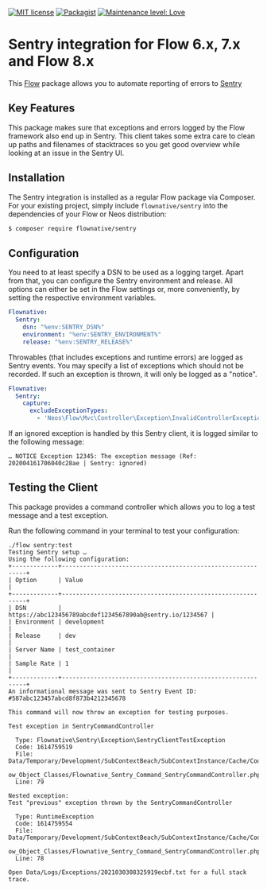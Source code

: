 [![MIT license](http://img.shields.io/badge/license-MIT-brightgreen.svg)](http://opensource.org/licenses/MIT)
[![Packagist](https://img.shields.io/packagist/v/flownative/sentry.svg)](https://packagist.org/packages/flownative/sentry)
[![Maintenance level: Love](https://img.shields.io/badge/maintenance-%E2%99%A1%E2%99%A1%E2%99%A1-ff69b4.svg)](https://www.flownative.com/en/products/open-source.html)

# Sentry integration for Flow 6.x, 7.x and Flow 8.x

This [Flow](https://flow.neos.io) package allows you to automate
reporting of errors to [Sentry](https://www.sentry.io)

## Key Features

This package makes sure that exceptions and errors logged by the Flow 
framework also end up in Sentry. This client takes some extra care to
clean up paths and filenames of stacktraces so you get good overview
while looking at an issue in the Sentry UI.

## Installation

The Sentry integration is installed as a regular Flow package via
Composer. For your existing project, simply include `flownative/sentry`
into the dependencies of your Flow or Neos distribution:

```bash
$ composer require flownative/sentry
```

## Configuration

You need to at least specify a DSN to be used as a logging target. Apart
from that, you can configure the Sentry environment and release. All
options can either be set in the Flow settings or, more conveniently, by
setting the respective environment variables.

```yaml
Flownative:
  Sentry:
    dsn: "%env:SENTRY_DSN%"
    environment: "%env:SENTRY_ENVIRONMENT%"
    release: "%env:SENTRY_RELEASE%"
```

Throwables (that includes exceptions and runtime errors) are logged as
Sentry events. You may specify a list of exceptions which should not be
recorded. If such an exception is thrown, it will only be logged as a
"notice".

```yaml
Flownative:
  Sentry:
    capture:
      excludeExceptionTypes:
        - 'Neos\Flow\Mvc\Controller\Exception\InvalidControllerException'
```

If an ignored exception is handled by this Sentry client, it is logged
similar to the following message:

```
… NOTICE Exception 12345: The exception message (Ref: 202004161706040c28ae | Sentry: ignored)
```

## Testing the Client

This package provides a command controller which allows you to log a
test message and a test exception.

Run the following command in your terminal to test your configuration:

```
./flow sentry:test
Testing Sentry setup …
Using the following configuration:
+-------------+------------------------------------------------------------+
| Option      | Value                                                      |
+-------------+------------------------------------------------------------+
| DSN         | https://abc123456789abcdef1234567890ab@sentry.io/1234567 |
| Environment | development                                                |
| Release     | dev                                                        |
| Server Name | test_container                                             |
| Sample Rate | 1                                                          |
+-------------+------------------------------------------------------------+
An informational message was sent to Sentry Event ID: #587abc123457abcd8f873b4212345678

This command will now throw an exception for testing purposes.

Test exception in SentryCommandController

  Type: Flownative\Sentry\Exception\SentryClientTestException
  Code: 1614759519
  File: Data/Temporary/Development/SubContextBeach/SubContextInstance/Cache/Code/Fl
        ow_Object_Classes/Flownative_Sentry_Command_SentryCommandController.php
  Line: 79

Nested exception:
Test "previous" exception thrown by the SentryCommandController

  Type: RuntimeException
  Code: 1614759554
  File: Data/Temporary/Development/SubContextBeach/SubContextInstance/Cache/Code/Fl
        ow_Object_Classes/Flownative_Sentry_Command_SentryCommandController.php
  Line: 78

Open Data/Logs/Exceptions/2021030308325919ecbf.txt for a full stack trace.


````
